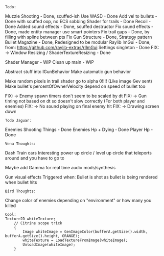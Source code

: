 	Todo:

Muzzle Shooting		- Done, scuffed-ish
Use WASD			- Done
Add vel to bullets	- Done with scuffed oop, no ECS sobbing
Shader for trails	- Done
Recoil				- Done
Added sound effects	- Done, scuffed destructor
Fix sound effects	- Done, made entity manager use smart pointers
Fix trail gaps		- Done, by filling with spline between pts
Fix Gun Structure	- Done, Strategy pattern
Bullet Magazine		- Done, Redesigned to be modular
Raylib ImGui 		- Done, from: https://github.com/raylib-extras/rlImGui
Settings singleton	- Done
FIX: -> Window Resizing / ShaderTextureResizing		- Done


Shader Manager		- WIP
Clean up main		- WIP


Abstract stuff into IGunBehavior
Make automatic gun behavior

Make random pixels in trail shader go to alpha 0!!!! (Like image Gev sent)
Make bullet's percentOfOwnerVelocity depend on speed of bullet too

FIX: -> Enemy spawn timers don't seem to be scaled by dt
FIX: -> Gun timing not based on dt so doesn't slow correctly (For both player and enemies)
FIX: -> No sound playing on final enemy hit
FIX: -> Drawing screen down 


	Todo Jaguar:
Enemies Shooting Things	- Done
Enemies Hp + Dying		- Done
Player Hp				- Done


	Vena Thoughts:

Dash
Train cars
Interesting power up circle / level up circle that teleports around and you have to go to

Maybe add Gamma for real time audio mods/synthesis


Gun visual effects
Triggered when:
	Bullet is shot
	as bullet is being rendered
	when bullet hits



>
	Bird Thoughts:

Change color of enemies depending on "environment" or how many you killed










```
Cool:
Texture2D whiteTexture;
	// Citrine scope trick
	{
		Image whiteImage = GenImageColor(bufferA.getSize().width, bufferA.getSize().height, ORANGE);
		whiteTexture = LoadTextureFromImage(whiteImage);
		UnloadImage(whiteImage);
	}
```